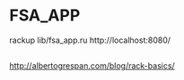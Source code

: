 # FSA_APP

rackup lib/fsa_app.ru
http://localhost:8080/

##

###

##

###

http://albertogrespan.com/blog/rack-basics/